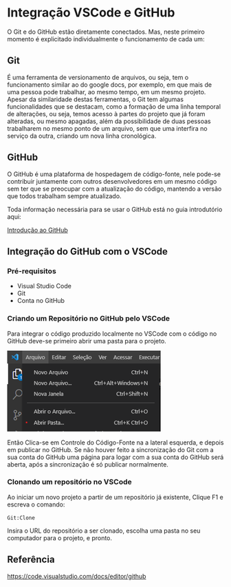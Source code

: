 # Integração VSCode e GitHub

O Git e do GitHub estão diretamente conectados. Mas, neste primeiro momento é explicitado individualmente o funcionamento de cada um:

## Git

É uma ferramenta de versionamento de arquivos, ou seja, tem o funcionamento similar ao do google docs, por exemplo, em que mais de uma pessoa pode trabalhar, ao mesmo tempo, em um mesmo projeto. Apesar da similaridade destas ferramentas, o Git tem algumas funcionalidades que se destacam, como a formação de uma linha temporal de alterações, ou seja, temos acesso à partes do projeto que já foram alteradas, ou mesmo apagadas, além da possibilidade de duas pessoas trabalharem no mesmo ponto de um arquivo, sem que uma interfira no serviço da outra, criando um nova linha cronológica.

## GitHub 
O GitHub é uma plataforma de hospedagem de código-fonte, nele pode-se contribuir juntamente com outros desenvolvedores em um mesmo código sem ter que se preocupar com a atualização do código, mantendo a versão que todos trabalham sempre atualizado.

Toda informação necessária para se usar o GitHub está no guia introdutório aqui:

[Introdução ao GitHub](https://docs.github.com/pt/get-started)

## Integração do GitHub com o VSCode

### Pré-requisitos
- Visual Studio Code
- Git
- Conta no GitHub 

### Criando um Repositório no GitHub pelo VSCode

Para integrar o código produzido localmente no VSCode com o código no GitHub deve-se primeiro abrir uma pasta para o projeto.

![pic1](/media/p1.png)

Então Clica-se em Controle do Código-Fonte na a lateral esquerda, e depois em publicar no GitHub. Se não houver feito a sincronização do Git com a sua conta do GitHub uma página para logar com a sua conta do GitHub será aberta, após a sincronização é só publicar normalmente.

### Clonando um repositório no VSCode

Ao iniciar um novo projeto a partir de um repositório já existente, Clique F1 e escreva o comando: 
```
Git:Clone
```
Insira o URL do repositório a ser clonado, escolha uma pasta no seu computador para o projeto, e pronto.

## Referência

https://code.visualstudio.com/docs/editor/github
